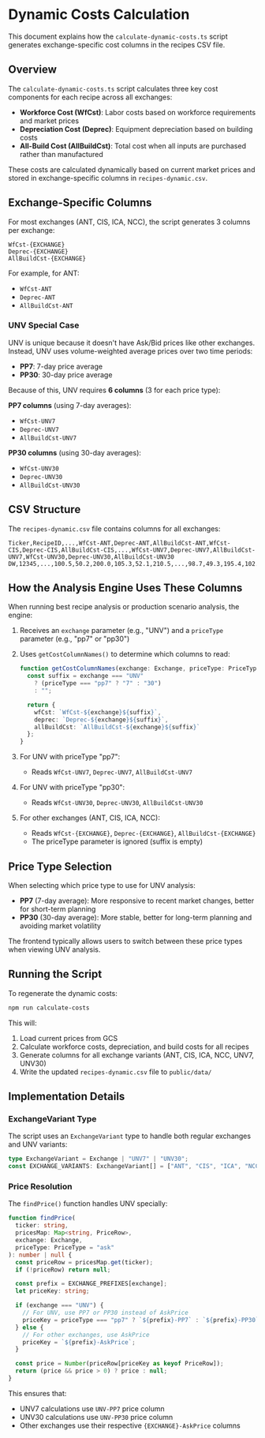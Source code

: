 # Dynamic Costs Calculation

This document explains how the `calculate-dynamic-costs.ts` script generates exchange-specific cost columns in the recipes CSV file.

## Overview

The `calculate-dynamic-costs.ts` script calculates three key cost components for each recipe across all exchanges:
- **Workforce Cost (WfCst)**: Labor costs based on workforce requirements and market prices
- **Depreciation Cost (Deprec)**: Equipment depreciation based on building costs
- **All-Build Cost (AllBuildCst)**: Total cost when all inputs are purchased rather than manufactured

These costs are calculated dynamically based on current market prices and stored in exchange-specific columns in `recipes-dynamic.csv`.

## Exchange-Specific Columns

For most exchanges (ANT, CIS, ICA, NCC), the script generates 3 columns per exchange:
```
WfCst-{EXCHANGE}
Deprec-{EXCHANGE}
AllBuildCst-{EXCHANGE}
```

For example, for ANT:
- `WfCst-ANT`
- `Deprec-ANT`
- `AllBuildCst-ANT`

### UNV Special Case

UNV is unique because it doesn't have Ask/Bid prices like other exchanges. Instead, UNV uses volume-weighted average prices over two time periods:
- **PP7**: 7-day price average
- **PP30**: 30-day price average

Because of this, UNV requires **6 columns** (3 for each price type):

**PP7 columns** (using 7-day averages):
- `WfCst-UNV7`
- `Deprec-UNV7`
- `AllBuildCst-UNV7`

**PP30 columns** (using 30-day averages):
- `WfCst-UNV30`
- `Deprec-UNV30`
- `AllBuildCst-UNV30`

## CSV Structure

The `recipes-dynamic.csv` file contains columns for all exchanges:

```csv
Ticker,RecipeID,...,WfCst-ANT,Deprec-ANT,AllBuildCst-ANT,WfCst-CIS,Deprec-CIS,AllBuildCst-CIS,...,WfCst-UNV7,Deprec-UNV7,AllBuildCst-UNV7,WfCst-UNV30,Deprec-UNV30,AllBuildCst-UNV30
DW,12345,...,100.5,50.2,200.0,105.3,52.1,210.5,...,98.7,49.3,195.4,102.1,51.0,203.2
```

## How the Analysis Engine Uses These Columns

When running best recipe analysis or production scenario analysis, the engine:

1. Receives an `exchange` parameter (e.g., "UNV") and a `priceType` parameter (e.g., "pp7" or "pp30")
2. Uses `getCostColumnNames()` to determine which columns to read:
   ```typescript
   function getCostColumnNames(exchange: Exchange, priceType: PriceType) {
     const suffix = exchange === "UNV"
       ? (priceType === "pp7" ? "7" : "30")
       : "";

     return {
       wfCst: `WfCst-${exchange}${suffix}`,
       deprec: `Deprec-${exchange}${suffix}`,
       allBuildCst: `AllBuildCst-${exchange}${suffix}`
     };
   }
   ```

3. For UNV with priceType "pp7":
   - Reads `WfCst-UNV7`, `Deprec-UNV7`, `AllBuildCst-UNV7`

4. For UNV with priceType "pp30":
   - Reads `WfCst-UNV30`, `Deprec-UNV30`, `AllBuildCst-UNV30`

5. For other exchanges (ANT, CIS, ICA, NCC):
   - Reads `WfCst-{EXCHANGE}`, `Deprec-{EXCHANGE}`, `AllBuildCst-{EXCHANGE}`
   - The priceType parameter is ignored (suffix is empty)

## Price Type Selection

When selecting which price type to use for UNV analysis:

- **PP7** (7-day average): More responsive to recent market changes, better for short-term planning
- **PP30** (30-day average): More stable, better for long-term planning and avoiding market volatility

The frontend typically allows users to switch between these price types when viewing UNV analysis.

## Running the Script

To regenerate the dynamic costs:

```bash
npm run calculate-costs
```

This will:
1. Load current prices from GCS
2. Calculate workforce costs, depreciation, and build costs for all recipes
3. Generate columns for all exchange variants (ANT, CIS, ICA, NCC, UNV7, UNV30)
4. Write the updated `recipes-dynamic.csv` file to `public/data/`

## Implementation Details

### ExchangeVariant Type

The script uses an `ExchangeVariant` type to handle both regular exchanges and UNV variants:

```typescript
type ExchangeVariant = Exchange | "UNV7" | "UNV30";
const EXCHANGE_VARIANTS: ExchangeVariant[] = ["ANT", "CIS", "ICA", "NCC", "UNV7", "UNV30"];
```

### Price Resolution

The `findPrice()` function handles UNV specially:

```typescript
function findPrice(
  ticker: string,
  pricesMap: Map<string, PriceRow>,
  exchange: Exchange,
  priceType: PriceType = "ask"
): number | null {
  const priceRow = pricesMap.get(ticker);
  if (!priceRow) return null;

  const prefix = EXCHANGE_PREFIXES[exchange];
  let priceKey: string;

  if (exchange === "UNV") {
    // For UNV, use PP7 or PP30 instead of AskPrice
    priceKey = priceType === "pp7" ? `${prefix}-PP7` : `${prefix}-PP30`;
  } else {
    // For other exchanges, use AskPrice
    priceKey = `${prefix}-AskPrice`;
  }

  const price = Number(priceRow[priceKey as keyof PriceRow]);
  return (price && price > 0) ? price : null;
}
```

This ensures that:
- UNV7 calculations use `UNV-PP7` price column
- UNV30 calculations use `UNV-PP30` price column
- Other exchanges use their respective `{EXCHANGE}-AskPrice` columns
